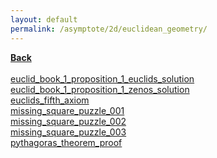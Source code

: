 ```yaml
---
layout: default
permalink: /asymptote/2d/euclidean_geometry/
---
```


[**Back**](../../)<br /><br />
[euclid_book_1_proposition_1_euclids_solution](https://ryanmaguire.github.io/assets/euclid_book_1_proposition_1_euclids_solution.pdf)<br />
[euclid_book_1_proposition_1_zenos_solution](https://ryanmaguire.github.io/assets/euclid_book_1_proposition_1_zenos_solution.pdf)<br />
[euclids_fifth_axiom](https://ryanmaguire.github.io/assets/euclids_fifth_axiom.pdf)<br />
[missing_square_puzzle_001](https://ryanmaguire.github.io/assets/missing_square_puzzle_001.pdf)<br />
[missing_square_puzzle_002](https://ryanmaguire.github.io/assets/missing_square_puzzle_002.pdf)<br />
[missing_square_puzzle_003](https://ryanmaguire.github.io/assets/missing_square_puzzle_003.pdf)<br />
[pythagoras_theorem_proof](https://ryanmaguire.github.io/assets/pythagoras_theorem_proof.pdf)
